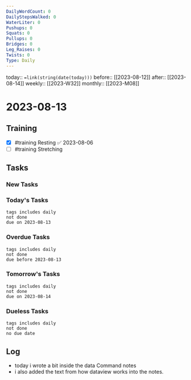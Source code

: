 ```yaml
---
DailyWordCount: 0
DailyStepsWalked: 0
WaterLiter: 0
Pushups: 0
Squats: 0 
Pullups: 0
Bridges: 0
Leg_Raises: 0
Twists: 0
Type: Daily
---
```

today:: `=link(string(date(today)))`
before:: [[2023-08-12]]
after:: [[2023-08-14]]
weekly:: [[2023-W32]]
monthly:: [[2023-M08]]

# 2023-08-13



## Training

- [x] #training Resting ✅ 2023-08-06
- [ ] #training Stretching
## Tasks
### New Tasks 


### Today's Tasks 

```tasks
tags includes daily
not done 
due on 2023-08-13
```

### Overdue Tasks 

```tasks
tags includes daily
not done 
due before 2023-08-13
```

### Tomorrow's Tasks

```tasks
tags includes daily
not done 
due on 2023-08-14
```

### Dueless Tasks

```tasks
tags includes daily
not done 
no due date
```

## Log

- today i wrote a bit inside the data Command notes 
- i also added the text from how dataview works into the notes. 





